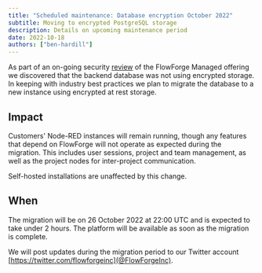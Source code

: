 ```yaml
---
title: "Scheduled maintenance: Database encryption October 2022"
subtitle: Moving to encrypted PostgreSQL storage
description: Details on upcoming maintenance period
date: 2022-10-18
authors: ["ben-hardill"]
---
```


As part of an on-going security [review](https://flowforge.com/product/security/#data-at-rest) of the FlowForge Managed offering we discovered that the backend database was not using encrypted storage. In keeping with industry best practices we plan to migrate the database to a new instance using encrypted at rest storage.
<!--more-->

## Impact

Customers' Node-RED instances will remain running, though any features that depend on FlowForge will not operate as expected during the migration. This includes user sessions, project and team management, as well as the project nodes for inter-project communication.

Self-hosted installations are unaffected by this change.

## When

The migration will be on 26 October 2022 at 22:00 UTC and is expected to take under 2 hours. The platform will be available as soon as the migration is complete.

We will post updates during the migration period to our Twitter account [https://twitter.com/flowforgeinc](@FlowForgeInc).

